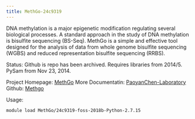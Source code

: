 ```yaml
---
title: MethGo-24c9319
---
```

DNA methylation is a major epigenetic modification regulating several biological
 processes. A standard approach in the study of DNA methylation is bisulfite sequencing (BS-Seq).
 MethGo is a simple and effective tool designed for the analysis of data from whole genome bisulfite
 sequencing (WGBS) and reduced representation bisulfite sequencing (RRBS).

Status: Github is repo has been archived. Requires libraries from 2014/5. PySam from Nov 23, 2014.

Project Homepage: [MethGo](https://methgo.readthedocs.io/en/latest/index.html)
More Documentatin: [PaoyanChen-Laboratory](https://paoyangchen-laboratory.github.io/methgo/)
Github: [Methgo](https://github.com/paoyangchen-laboratory/methgo)

Usage:
```
module load MethGo/24c9319-foss-2018b-Python-2.7.15
```

